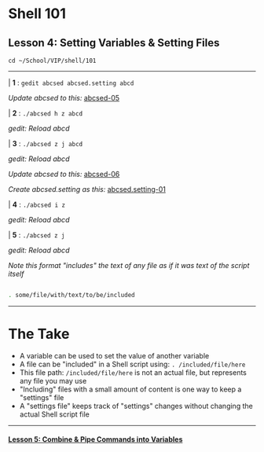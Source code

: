 # Shell 101
## Lesson 4: Setting Variables & Setting Files

`cd ~/School/VIP/shell/101`

___

| **1** : `gedit abcsed abcsed.setting abcd`

*Update abcsed to this:* [abcsed-05](https://github.com/inkVerb/vip/blob/master/101-shell/abcsed-05)

| **2** : `./abcsed h z abcd`

*gedit: Reload abcd*

| **3** : `./abcsed z j abcd`

*gedit: Reload abcd*

*Update abcsed to this:* [abcsed-06](https://github.com/inkVerb/vip/blob/master/101-shell/abcsed-06)

*Create abcsed.setting as this:* [abcsed.setting-01](https://github.com/inkVerb/vip/blob/master/101-shell/abcsed.setting-01)

| **4** : `./abcsed i z`

*gedit: Reload abcd*

| **5** : `./abcsed z j`

*gedit: Reload abcd*

*Note this format "includes" the text of any file as if it was text of the script itself*

```sh

. some/file/with/text/to/be/included

```

___

# The Take

- A variable can be used to set the value of another variable
- A file can be "included" in a Shell script using: `. /included/file/here`
- This file path: `/included/file/here` is not an actual file, but represents any file you may use
- "Including" files with a small amount of content is one way to keep a "settings" file
- A "settings file" keeps track of "settings" changes without changing the actual Shell script file

___

#### [Lesson 5: Combine & Pipe Commands into Variables](https://github.com/inkVerb/vip/blob/master/101-shell/Lesson-05.md)

